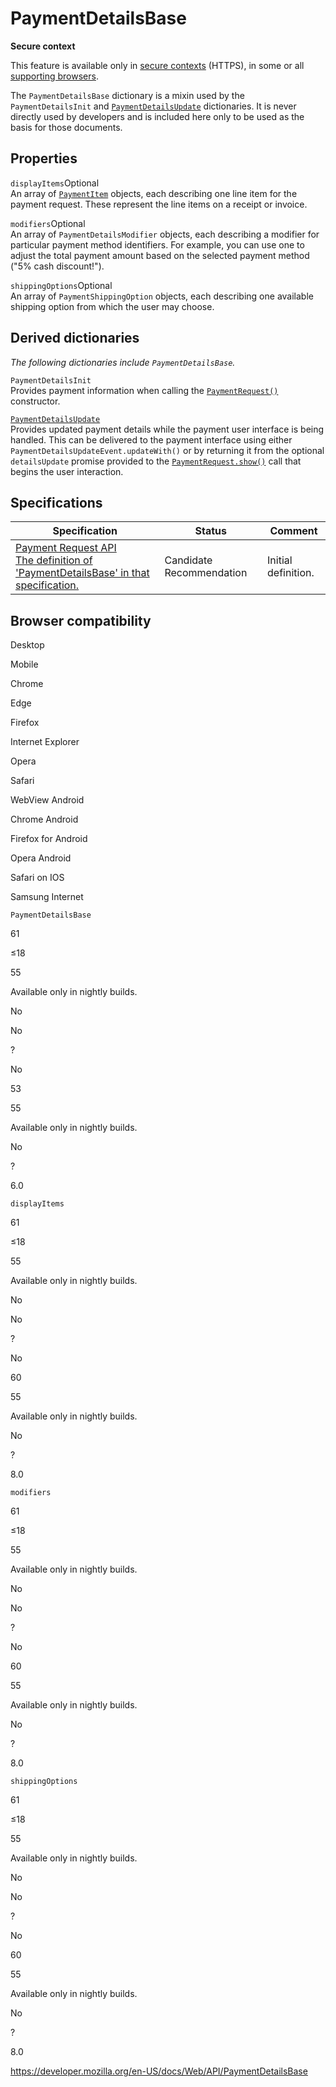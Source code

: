# PaymentDetailsBase

**Secure context**

This feature is available only in [secure contexts](https://developer.mozilla.org/en-US/docs/Web/Security/Secure_Contexts) (HTTPS), in some or all [supporting browsers](#browser_compatibility).

The `PaymentDetailsBase` dictionary is a mixin used by the <span class="page-not-created">`PaymentDetailsInit`</span> and [`PaymentDetailsUpdate`](paymentdetailsupdate) dictionaries. It is never directly used by developers and is included here only to be used as the basis for those documents.

## Properties

<span class="page-not-created">`displayItems`</span><span class="badge inline optional">Optional</span>  
An array of [`PaymentItem`](paymentitem) objects, each describing one line item for the payment request. These represent the line items on a receipt or invoice.

<span class="page-not-created">`modifiers`</span><span class="badge inline optional">Optional</span>  
An array of <span class="page-not-created">`PaymentDetailsModifier`</span> objects, each describing a modifier for particular payment method identifiers. For example, you can use one to adjust the total payment amount based on the selected payment method ("5% cash discount!").

<span class="page-not-created">`shippingOptions`</span><span class="badge inline optional">Optional</span>  
An array of <span class="page-not-created">`PaymentShippingOption`</span> objects, each describing one available shipping option from which the user may choose.

## Derived dictionaries

_The following dictionaries include `PaymentDetailsBase`._

<span class="page-not-created">`PaymentDetailsInit`</span>  
Provides payment information when calling the [`PaymentRequest()`](paymentrequest/paymentrequest) constructor.

[`PaymentDetailsUpdate`](paymentdetailsupdate)  
Provides updated payment details while the payment user interface is being handled. This can be delivered to the payment interface using either <span class="page-not-created">`PaymentDetailsUpdateEvent.updateWith()`</span> or by returning it from the optional `detailsUpdate` promise provided to the [`PaymentRequest.show()`](paymentrequest/show) call that begins the user interaction.

## Specifications

<table><thead><tr class="header"><th>Specification</th><th>Status</th><th>Comment</th></tr></thead><tbody><tr class="odd"><td><a href="https://w3c.github.io/payment-request/#dom-paymentdetailsbase">Payment Request API<br />
<span class="small">The definition of 'PaymentDetailsBase' in that specification.</span></a></td><td><span class="spec-cr">Candidate Recommendation</span></td><td>Initial definition.</td></tr></tbody></table>

## Browser compatibility

Desktop

Mobile

Chrome

Edge

Firefox

Internet Explorer

Opera

Safari

WebView Android

Chrome Android

Firefox for Android

Opera Android

Safari on IOS

Samsung Internet

`PaymentDetailsBase`

61

≤18

55

Available only in nightly builds.

No

No

?

No

53

55

Available only in nightly builds.

No

?

6.0

`displayItems`

61

≤18

55

Available only in nightly builds.

No

No

?

No

60

55

Available only in nightly builds.

No

?

8.0

`modifiers`

61

≤18

55

Available only in nightly builds.

No

No

?

No

60

55

Available only in nightly builds.

No

?

8.0

`shippingOptions`

61

≤18

55

Available only in nightly builds.

No

No

?

No

60

55

Available only in nightly builds.

No

?

8.0

<a href="https://developer.mozilla.org/en-US/docs/Web/API/PaymentDetailsBase" class="_attribution-link">https://developer.mozilla.org/en-US/docs/Web/API/PaymentDetailsBase</a>

